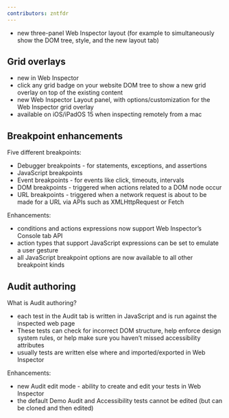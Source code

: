 ```yaml
---
contributors: zntfdr
---
```


- new three-panel Web Inspector layout (for example to simultaneously show the DOM tree, style, and the new layout tab)

## Grid overlays

- new in Web Inspector
- click any grid badge on your website DOM tree to show a new grid overlay on top of the existing content
- new Web Inspector Layout panel, with options/customization for the Web Inspector grid overlay
- available on iOS/iPadOS 15 when inspecting remotely from a mac

## Breakpoint enhancements

Five different breakpoints:

- Debugger breakpoints - for statements, exceptions, and assertions
- JavaScript breakpoints
- Event breakpoints - for events like click, timeouts, intervals
- DOM breakpoints - triggered when actions related to a DOM node occur
- URL breakpoints - triggered when a network request is about to be made for a URL via APIs such as XMLHttpRequest or Fetch

Enhancements:

- conditions and actions expressions now support Web Inspector’s Console tab API
- action types that support JavaScript expressions can be set to emulate a user gesture
- all JavaScript breakpoint options are now available to all other breakpoint kinds

## Audit authoring

What is Audit authoring?

- each test in the Audit tab is written in JavaScript and is run against the inspected web page
- These tests can check for incorrect DOM structure, help enforce design system rules, or help make sure you haven’t missed accessibility attributes
- usually tests are written else where and imported/exported in Web Inspector

Enhancements:

- new Audit edit mode - ability to create and edit your tests in Web Inspector
- the default Demo Audit and Accessibility tests cannot be edited (but can be cloned and then edited)
